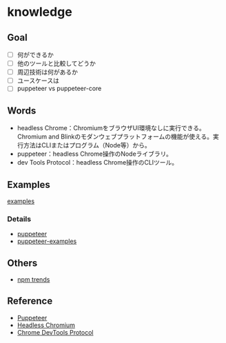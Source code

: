 # knowledge

## Goal

- [ ] 何ができるか
- [ ] 他のツールと比較してどうか
- [ ] 周辺技術は何があるか
- [ ] ユースケースは
- [ ] puppeteer vs puppeteer-core

## Words

- headless Chrome：ChromiumをブラウザUI環境なしに実行できる。Chromium and Blinkのモダンウェブプラットフォームの機能が使える。実行方法はCLIまたはプログラム（Node等）から。
- puppeteer：headless Chrome操作のNodeライブラリ。
- dev Tools Protocol：headless Chrome操作のCLIツール。

## Examples

[examples](https://developers.google.com/web/tools/puppeteer/examples)

### Details

- [puppeteer](https://github.com/puppeteer/examples)
- [puppeteer-examples](https://github.com/checkly/puppeteer-examples)

## Others

- [npm trends](https://www.npmtrends.com/cypress-vs-nightwatch-vs-puppeteer-vs-testcafe)

## Reference

- [Puppeteer](https://developers.google.com/web/tools/puppeteer)
- [Headless Chromium](https://chromium.googlesource.com/chromium/src/+/lkgr/headless/README.md)
- [Chrome DevTools Protocol](https://chromedevtools.github.io/devtools-protocol/)
